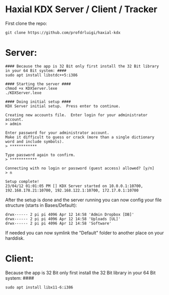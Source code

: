 # Haxial KDX Server / Client / Tracker

First clone the repo:
        
    git clone https://github.com/profdrluigi/haxial-kdx

# Server:

    #### Because the app is 32 Bit only first install the 32 Bit library in your 64 Bit system: ####
    sudo apt install libstdc++5:i386
    
    #### Starting the server ####
    chmod +x KDXServer.lexe
    ./KDXServer.lexe
    
    #### Doing initial setup ####
    KDX Server initial setup.  Press enter to continue.
    
    Creating new accounts file.  Enter login for your administrator account.
    > admin
    
    Enter password for your administrator account.
    Make it difficult to guess or crack (more than a single dictionary word and include symbols).
    > ************

    Type password again to confirm.
    > ************

    Connecting with no login or password (guest access) allowed? [y/n]
    > n

    Setup complete!
    23/04/12 01:01:05 PM [] KDX Server started on 10.0.0.1:10700, 192.168.178.21:10700, 192.168.122.1:10700, 172.17.0.1:10700
    
After the setup is done and the server running you can now config your file structure (starts in Bases/Default):    
    
    
    drwx------ 2 pi pi 4096 Apr 12 14:58 'Admin Dropbox [DB]'
    drwx------ 2 pi pi 4096 Apr 12 14:58 'Uploads [UL]'
    drwx------ 2 pi pi 4096 Apr 12 14:58 'Software'

If needed you can now symlink the "Default" folder to another place on your harddisk.

# Client:
Because the app is 32 Bit only first install the 32 Bit library in your 64 Bit system: ####
    
    sudo apt install libx11-6:i386
